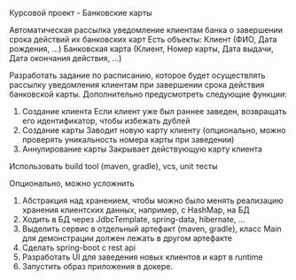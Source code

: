 Курсовой проект - Банковские карты

Автоматическая рассылка уведомление клиентам банка о завершении срока действий их банковских карт
Есть объекты:
	Клиент (ФИО, Дата рождения, …)
	Банковская карта (Клиент, Номер карты, Дата выдачи, Дата окончания действия, …)

Разработать задание по расписанию, которое будет осуществлять рассылку уведомления клиентам при 
завершении срока действия банковской карты. Дополнительно предусмотреть следующие функции: 
1.	Создание клиента
Если клиент уже был раннее заведен, возвращать его идентификатор, чтобы избежать дублей 
2.	Создание карты
Заводит новую карту клиенту (опционально, можно проверять уникальность номера карты при заведении)
3.	Аннулирование карты
Закрывает действующую карту клиента
  
Использовать build tool (maven, gradle), vcs, unit тесты
 
Опционально, можно усложнить
 
1.	Абстракция над хранением, чтобы можно было менять реализацию хранения клиентских данных, например, с HashMap, на БД
2.	Ходить в БД через JdbcTemplate, spring-data, hibernate, …
3.	Выделить сервис в отдельный артефакт (maven, gradle), класс Main для демонстрации должен лежать в другом артефакте
4.	Сделать spring-boot с rest api
5.	Разработать UI для заведения новых клиентов и карт в runtime 
6.	Запустить образ приложения в докере.
